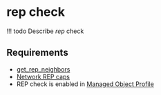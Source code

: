 # rep check

<!-- prettier-ignore -->
!!! todo
    Describe *rep* check

## Requirements

* [get_rep_neighbors](../../scripts-reference/get_rep_topology.md)
* [Network REP caps](../../caps-reference/network.md#network-rep)
* REP check is enabled in [Managed Object Profile](../../concepts/managed-object-profile/index.md)
